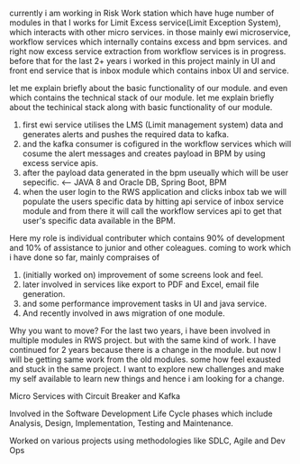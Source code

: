currently i am working in Risk Work station which have huge number of modules in that I works for Limit Excess service(Limit Exception System),
which interacts with other micro services. in those mainly
ewi microservice, workflow services which internally contains excess and bpm services.
and right now excess service extraction from workflow services is in progress.
before that for the last 2+ years i worked in this project mainly in UI and front end service that is inbox module which contains inbox UI and service.

let me explain briefly about the basic functionality of our module. and even which contains the technical stack of our module.
let me explain briefly about the techinical stack along with basic functionality of our module.

1. first ewi service utilises the LMS (Limit management system) data and generates alerts and pushes the required data to kafka.
2. and the kafka consumer is cofigured in the workflow services which will cosume the alert messages and creates payload in BPM by using excess service apis.
3. after the payload data generated in the bpm useually which will be user sepecific. <-- JAVA 8 and Oracle DB, Spring Boot, BPM
4. when the user login to the RWS application and clicks inbox tab we will populate the users specific data by hitting api service of inbox service module
   and from there it will call the workflow services api to get that user's specific data available in the BPM.

Here my role is individual contributer which contains 90% of development and 10% of assistance to junior and other coleagues.
coming to work which i have done so far, mainly compraises of

1. (initially worked on) improvement of some screens look and feel.
2. later involved in services like export to PDF and Excel, email file generation.
3. and some performance improvement tasks in UI and java service.
4. And recently involved in aws migration of one module.

Why you want to move?
For the last two years, i have been involved in multiple modules in RWS project.
but with the same kind of work. I have continued for 2 years because there is a change in the module.
but now I will be getting same work from the old modules.
some how feel exausted and stuck in the same project. I want to explore new challenges and make my self available to learn new things
and hence i am looking for a change.

Micro Services with Circuit Breaker and Kafka

Involved in the Software Development Life Cycle phases which include Analysis, Design, Implementation, Testing and Maintenance.

Worked on various projects using methodologies like SDLC, Agile and Dev Ops
